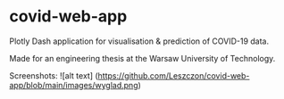 # covid-web-app
Plotly Dash application for visualisation &amp; prediction of COVID-19 data.

Made for an engineering thesis at the Warsaw University of Technology.

Screenshots:
![alt text] (https://github.com/Leszczon/covid-web-app/blob/main/images/wyglad.png)
